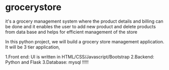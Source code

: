 # grocerystore
it's a grocery management system where the product details and billing can be done and  it enables the user to add new product and delete products from data base and helps for efficient management of the store 

In this python project, we will build a grocery store management application. It will be 3 tier application,

1.Front end: UI is written in HTML/CSS/Javascript/Bootstrap
2.Backend: Python and Flask
3.Database: mysql      !!!!!
